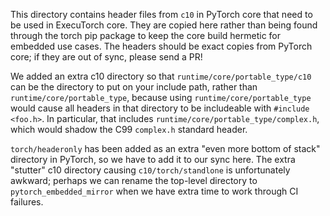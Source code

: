 This directory contains header files from `c10` in PyTorch core that
need to be used in ExecuTorch core. They are copied here rather than
being found through the torch pip package to keep the core build
hermetic for embedded use cases. The headers should be exact copies
from PyTorch core; if they are out of sync, please send a PR!

We added an extra c10 directory so that `runtime/core/portable_type/c10`
can be the directory to put on your include path, rather than
`runtime/core/portable_type`, because using `runtime/core/portable_type`
would cause all headers in that directory to be includeable with
`#include <foo.h>`. In particular, that includes
`runtime/core/portable_type/complex.h`, which would shadow the C99
`complex.h` standard header.

`torch/headeronly` has been added as an extra "even more bottom of
stack" directory in PyTorch, so we have to add it to our sync
here. The extra "stutter" c10 directory causing `c10/torch/standlone`
is unfortunately awkward; perhaps we can rename the top-level
directory to `pytorch_embedded_mirror` when we have extra time to work
through CI failures.
